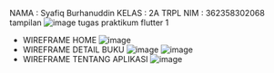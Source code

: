 NAMA : Syafiq Burhanuddin
KELAS : 2A TRPL
NIM  : 362358302068
tampilan
![image](https://github.com/user-attachments/assets/32f1f4ff-1a45-4c11-a058-03eeda1a8b5f)
tugas praktikum flutter 1
- WIREFRAME	HOME
 ![image](https://github.com/user-attachments/assets/a89a09aa-643a-4056-9e7a-89cf05fb568f)
- WIREFRAME	DETAIL	BUKU
  ![image](https://github.com/user-attachments/assets/77c981d4-2cc7-43f4-9739-786b423ec0ab)
  ![image](https://github.com/user-attachments/assets/598d5fe5-7d3e-47ef-9a2b-df58ba4e20bb)
- WIREFRAME	TENTANG	APLIKASI
  ![image](https://github.com/user-attachments/assets/5cc6ed7c-69dd-4213-a9e7-48b16f421025)
  
